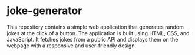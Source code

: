 # joke-generator
This repository contains a simple web application that generates random jokes at the click of a button. The application is built using HTML, CSS, and JavaScript. It fetches jokes from a public API and displays them on the webpage with a responsive and user-friendly design.
